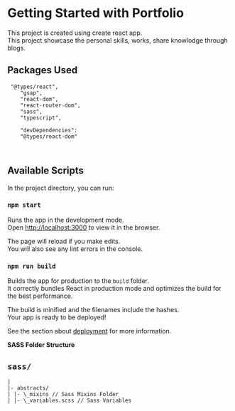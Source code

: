 # Getting Started with Portfolio

This project is created using create react app.\
This project showcase the personal skills, works, share knowlodge through blogs.

## Packages Used

```
 "@types/react",
    "gsap",
    "react-dom",
    "react-router-dom",
    "sass",
    "typescript",

    "devDependencies": 
    "@types/react-dom"
  
    
```

## Available Scripts

In the project directory, you can run:

### `npm start`

Runs the app in the development mode.\
Open [http://localhost:3000](http://localhost:3000) to view it in the browser.

The page will reload if you make edits.\
You will also see any lint errors in the console.


### `npm run build`

Builds the app for production to the `build` folder.\
It correctly bundles React in production mode and optimizes the build for the best performance.

The build is minified and the filenames include the hashes.\
Your app is ready to be deployed!

See the section about [deployment](https://facebook.github.io/create-react-app/docs/deployment) for more information.


**SASS Folder Structure**

## `sass/`
```
|
|- abstracts/
| |- \_mixins // Sass Mixins Folder
| |- \_variables.scss // Sass Variables
```
